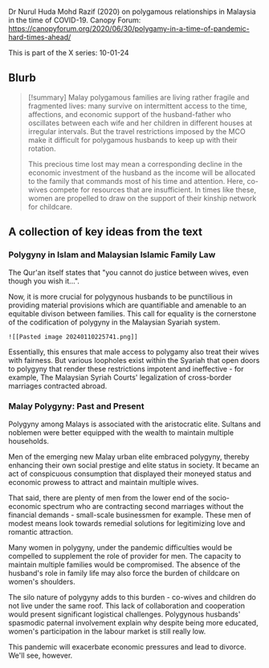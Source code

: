 Dr Nurul Huda Mohd Razif (2020) on polygamous relationships in Malaysia
in the time of COVID-19. Canopy Forum: https://canopyforum.org/2020/06/30/polygamy-in-a-time-of-pandemic-hard-times-ahead/

This is part of the X series:
10-01-24

## Blurb

>[!summary]
>Malay polygamous families are living rather fragile and fragmented lives: many survive on intermittent access to the time, affections, and economic support of the husband-father who oscillates between each wife and her children in different houses at irregular intervals. But the travel restrictions imposed by the MCO make it difficult for polygamous husbands to keep up with their rotation.
>
>This precious time lost may mean a corresponding decline in the economic investment of the husband as the income will be allocated to the family that commands most of his time and attention. Here, co-wives compete for resources that are insufficient. In times like these, women are propelled to draw on the support of their kinship network for childcare.

## A collection of key ideas from the text

### Polygyny in Islam and Malaysian Islamic Family Law

The Qur'an itself states that "you cannot do justice between wives, even though you wish it...".

Now, it is more crucial for polygynous husbands to be punctilious in providing material provisions which are quantifiable and amenable to an equitable divison between families. This call for equality is the cornerstone of the codification of polygyny in the Malaysian Syariah system.

```ad-info
![[Pasted image 20240110225741.png]]
```

Essentially, this ensures that male access to polygamy also treat their wives with fairness. But various loopholes exist within the Syariah that open doors to polygyny that render these restrictions impotent and ineffective - for example, The Malaysian Syriah Courts' legalization of cross-border marriages contracted abroad.

### Malay Polygyny: Past and Present

Polygyny among Malays is associated with the aristocratic elite. Sultans and noblemen were better equipped with the wealth to maintain multiple households.

Men of the emerging new Malay urban elite embraced polygyny, thereby enhancing their own social prestige and elite status in society. It became an act of conspicuous consumption that displayed their moneyed status and economic prowess to attract and maintain multiple wives.

That said, there are plenty of men from the lower end of the socio-economic spectrum who are contracting second marriages without the financial demands - small-scale businessmen for example. These men of modest means look towards remedial solutions for legitimizing love and romantic attraction.

Many women in polygyny, under the pandemic difficulties would be compelled to supplement the role of provider for men. The capacity to maintain multiple families would be compromised. The absence of the husband's role in family life may also force the burden of childcare on women's shoulders.

The silo nature of polygyny adds to this burden - co-wives and children do not live under the same roof. This lack of collaboration and cooperation would present significant logistical challenges. Polygynous husbands' spasmodic paternal involvement explain why despite being more educated, women's participation in the labour market is still really low.

This pandemic will exacerbate economic pressures and lead to divorce. We'll see, however.